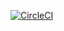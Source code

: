 [![CircleCI](https://circleci.com/gh/OPSTECHS/RestBluePrint.svg?style=svg)](https://circleci.com/gh/OPSTECHS/RestBluePrint)